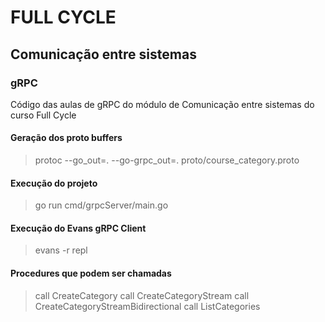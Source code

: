# FULL CYCLE

## Comunicação entre sistemas

### gRPC

Código das aulas de gRPC do módulo de Comunicação entre sistemas do curso Full Cycle

#### Geração dos proto buffers

> protoc --go_out=. --go-grpc_out=. proto/course_category.proto

#### Execução do projeto

> go run cmd/grpcServer/main.go

#### Execução do Evans gRPC Client

> evans -r repl

#### Procedures que podem ser chamadas

> call CreateCategory
> call CreateCategoryStream
> call CreateCategoryStreamBidirectional
> call ListCategories